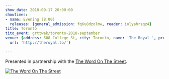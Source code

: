 ```yaml
---
show_date: 2018-09-17 20:00:00
showtimes:
- name: Evening (8:00)
  releases: {general_admission: fq6u8dzolmw, reader: iolyahrsqz4}
title: Toronto
tito_event: grttwak/toronto-2018-september
venue: {address: 608 College St, city: Toronto, name: 'The Royal ', province: 'ON',
  url: 'http://theroyal.to/'}

---
```


Presented in partnership with the [The Word On The Street](https://thewordonthestreet.ca/toronto/).

[![The Word On The Street](https://thewordonthestreet.ca/wp-content/uploads/sites/2/2015/08/Toronto-Logo-PNG-opt.png)](https://thewordonthestreet.ca/toronto/)